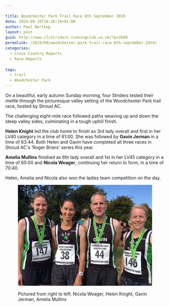 ```yaml
---

title: Woodchester Park Trail Race 8th September 2019
date: 2019-09-10T10:28:10+01:00
author: Paul Northup
layout: post
guid: http://www.clcstriders-runningclub.co.uk/?p=3568
permalink: /2019/09/woodchester-park-trail-race-8th-september-2019/
categories:
  - Cross Country Reports
  - Race Reports

tags:
  - trail
  - Woodchester Park
---
```

On a beautiful, early autumn Sunday morning, four Striders tested their mettle through the picturesque valley setting of the Woodchester Park trail race, hosted by Stroud AC.&nbsp;

The challenging eight-mile race followed paths weaving up and down the steep valley sides, culminating in a tough uphill finish.&nbsp;

**Helen Knight** led the club home to finish as 3rd lady overall and first in her LV40 category in a time of 61:00. She was followed by **Gavin Jerman** in a time of 63:44. Both Helen and Gavin have completed all three races in Stroud AC's &#8216;Roger Briers' series this year.

**Amelia Mullins** finished as 6th lady overall and 1st in her LV45 category in a time of 65:00 and **Nicola Weager**, continuing her return to form, in a time of 70:40.

Helen, Amelia and Nicola also won the ladies team competition on the day.<figure class="wp-block-image">

<img src="/Images/2019/09/Woodchester-2019-e1568107529508.jpg" alt="" class="wp-image-3571" /> <figcaption>Pictured from right to left: Nicola Weager, Helen Knight, Gavin Jerman, Amelia Mullins</figcaption></figure>
